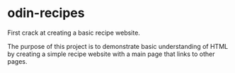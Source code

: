 # odin-recipes
First crack at creating a basic recipe website.

The purpose of this project is to demonstrate basic understanding of HTML by creating a simple recipe website with a main page that links to other pages. 
